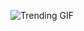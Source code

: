 
<!-- GIF_SECTION -->
![Trending GIF](https://media2.giphy.com/media/v1.Y2lkPThiYjIxNzcyb3pkbXp4eXZ6dm9tZjc0ejkwcHpueWZndXVyZGN2bTg2ZGl2eDdocyZlcD12MV9naWZzX3NlYXJjaCZjdD1n/2IudUHdI075HL02Pkk/giphy.gif)
<!-- END_GIF_SECTION -->
